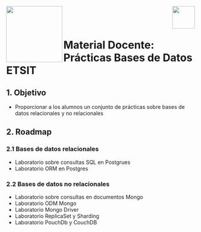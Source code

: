 <img  align="left" width="150" style="float: left;" src="https://www.upm.es/sfs/Rectorado/Gabinete%20del%20Rector/Logos/UPM/CEI/LOGOTIPO%20leyenda%20color%20JPG%20p.png">
<img  align="right" width="60" style="float: right;" src="https://www.dit.upm.es/images/dit08.gif">


<br/><br/>


# Material Docente: Prácticas Bases de Datos ETSIT

## 1. Objetivo

- Proporcionar a los alumnos un conjunto de prácticas sobre bases de datos relacionales y no relacionales

## 2. Roadmap

### 2.1 Bases de datos relacionales

- Laboratorio sobre consultas SQL en Postgrues
- Laboratorio ORM en Postgres

### 2.2 Bases de datos no relacionales
- Laboratorio sobre consultas en documentos Mongo
- Laboratorio ODM Mongo
- Laboratorio Mongo Driver
- Laboratorio ReplicaSet y Sharding
- Laboratorio PouchDb y CouchDB

